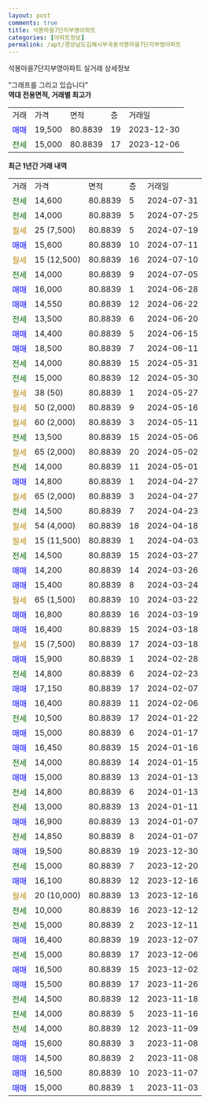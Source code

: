 ```yaml
---
layout: post
comments: true
title: 석봉마을7단지부영아파트
categories: [아파트정보]
permalink: /apt/경상남도김해시부곡동석봉마을7단지부영아파트
---
```


석봉마을7단지부영아파트 실거래 상세정보

<script type="text/javascript">
  google.charts.load('current', {'packages':['line', 'corechart']});
  google.charts.setOnLoadCallback(drawChart);

  function drawChart() {
    var data = new google.visualization.DataTable();
    data.addColumn('date', '거래일');
    data.addColumn('number', "매매");
    data.addColumn('number', "전세");
    data.addColumn('number', "전매");

    data.addRows([[new Date(Date.parse("2024-07-31")), null, 14600, null], [new Date(Date.parse("2024-07-25")), null, 14000, null], [new Date(Date.parse("2024-07-19")), null, null, null], [new Date(Date.parse("2024-07-11")), 15600, null, null], [new Date(Date.parse("2024-07-10")), null, null, null], [new Date(Date.parse("2024-07-05")), null, 14000, null], [new Date(Date.parse("2024-06-28")), 16000, null, null], [new Date(Date.parse("2024-06-22")), 14550, null, null], [new Date(Date.parse("2024-06-20")), null, 13500, null], [new Date(Date.parse("2024-06-15")), 14400, null, null], [new Date(Date.parse("2024-06-11")), 18500, null, null], [new Date(Date.parse("2024-05-31")), null, 14000, null], [new Date(Date.parse("2024-05-30")), null, 15000, null], [new Date(Date.parse("2024-05-27")), null, null, null], [new Date(Date.parse("2024-05-16")), null, null, null], [new Date(Date.parse("2024-05-11")), null, null, null], [new Date(Date.parse("2024-05-06")), null, 13500, null], [new Date(Date.parse("2024-05-02")), null, null, null], [new Date(Date.parse("2024-05-01")), null, 14000, null], [new Date(Date.parse("2024-04-27")), 14800, null, null], [new Date(Date.parse("2024-04-27")), null, null, null], [new Date(Date.parse("2024-04-23")), null, 14500, null], [new Date(Date.parse("2024-04-18")), null, null, null], [new Date(Date.parse("2024-04-03")), null, null, null], [new Date(Date.parse("2024-03-27")), null, 14500, null], [new Date(Date.parse("2024-03-26")), 14200, null, null], [new Date(Date.parse("2024-03-24")), 15400, null, null], [new Date(Date.parse("2024-03-22")), null, null, null], [new Date(Date.parse("2024-03-19")), 16800, null, null], [new Date(Date.parse("2024-03-18")), 16400, null, null], [new Date(Date.parse("2024-03-18")), null, null, null], [new Date(Date.parse("2024-02-28")), 15900, null, null], [new Date(Date.parse("2024-02-23")), null, 14800, null], [new Date(Date.parse("2024-02-07")), 17150, null, null], [new Date(Date.parse("2024-02-06")), 16400, null, null], [new Date(Date.parse("2024-01-22")), null, 10500, null], [new Date(Date.parse("2024-01-17")), 15000, null, null], [new Date(Date.parse("2024-01-16")), 16450, null, null], [new Date(Date.parse("2024-01-15")), null, 14000, null], [new Date(Date.parse("2024-01-13")), 15000, null, null], [new Date(Date.parse("2024-01-13")), null, 14800, null], [new Date(Date.parse("2024-01-11")), null, 13000, null], [new Date(Date.parse("2024-01-07")), 16900, null, null], [new Date(Date.parse("2024-01-07")), null, 14850, null], [new Date(Date.parse("2023-12-30")), 19500, null, null], [new Date(Date.parse("2023-12-20")), null, 15000, null], [new Date(Date.parse("2023-12-16")), 16100, null, null], [new Date(Date.parse("2023-12-16")), null, null, null], [new Date(Date.parse("2023-12-12")), null, 10000, null], [new Date(Date.parse("2023-12-11")), null, 15000, null], [new Date(Date.parse("2023-12-07")), 16400, null, null], [new Date(Date.parse("2023-12-06")), null, 15000, null], [new Date(Date.parse("2023-12-02")), 16500, null, null], [new Date(Date.parse("2023-11-26")), 15500, null, null], [new Date(Date.parse("2023-11-18")), null, 14500, null], [new Date(Date.parse("2023-11-16")), null, 14000, null], [new Date(Date.parse("2023-11-09")), null, 14000, null], [new Date(Date.parse("2023-11-08")), 15600, null, null], [new Date(Date.parse("2023-11-08")), 14500, null, null], [new Date(Date.parse("2023-11-07")), 16500, null, null], [new Date(Date.parse("2023-11-03")), 15000, null, null]]);

    var options = {
      hAxis: {
        format: 'yyyy/MM/dd'
      },    
      lineWidth: 0,
      pointsVisible: true,    
      title: '최근 1년간 유형별 실거래가 분포',
      legend: { position: 'bottom' }
    };

    var formatter = new google.visualization.NumberFormat({pattern:'###,###'} );
    formatter.format(data, 1);
    formatter.format(data, 2);
    
    setTimeout(function() {
        var chart = new google.visualization.LineChart(document.getElementById('columnchart_material'));
        chart.draw(data, (options));
        document.getElementById('loading').style.display = 'none';
    }, 200);
  }
</script>


<div id="loading" style="z-index:20; display: block; margin-left: 0px">"그래프를 그리고 있습니다"</div>
<div id="columnchart_material" style="width: 95%; margin-left: 0px; display: block"></div>
<!-- contents start -->
<b>역대 전용면적, 거래별 최고가</b>
<table class="sortable">
    <tr>
      <td>거래</td>
      <td>가격</td>
      <td>면적</td>
      <td>층</td>
      <td>거래일</td>
    </tr>
        <tr>
          <td><a style="color: blue">매매</a></td>
          <td>19,500</td>
          <td>80.8839</td>
          <td>19</td>
          <td>2023-12-30</td>
        </tr>        
        <tr>
              <td><a style="color: darkgreen">전세</a></td>
              <td>15,000</td>
              <td>80.8839</td>
              <td>17</td>
              <td>2023-12-06</td>
            </tr>        
    
</table>

<b>최근 1년간 거래 내역</b>

<table class="sortable">
    <tr>
      <td>거래</td>
      <td>가격</td>
      <td>면적</td>
      <td>층</td>
      <td>거래일</td>
    </tr>
    <tr>
      <td><a style="color: darkgreen">전세</a></td>
      <td>14,600</td>
      <td>80.8839</td>
      <td>5</td>
      <td>2024-07-31</td>
    </tr>          <tr>
      <td><a style="color: darkgreen">전세</a></td>
      <td>14,000</td>
      <td>80.8839</td>
      <td>5</td>
      <td>2024-07-25</td>
    </tr>          <tr>
      <td><a style="color: darkgoldenrod">월세</a></td>
      <td>25 (7,500)</td>
      <td>80.8839</td>
      <td>5</td>
      <td>2024-07-19</td>
    </tr>          <tr>
      <td><a style="color: blue">매매</a></td>
      <td>15,600</td>
      <td>80.8839</td>
      <td>10</td>
      <td>2024-07-11</td>
    </tr>          <tr>
      <td><a style="color: darkgoldenrod">월세</a></td>
      <td>15 (12,500)</td>
      <td>80.8839</td>
      <td>16</td>
      <td>2024-07-10</td>
    </tr>          <tr>
      <td><a style="color: darkgreen">전세</a></td>
      <td>14,000</td>
      <td>80.8839</td>
      <td>9</td>
      <td>2024-07-05</td>
    </tr>          <tr>
      <td><a style="color: blue">매매</a></td>
      <td>16,000</td>
      <td>80.8839</td>
      <td>1</td>
      <td>2024-06-28</td>
    </tr>          <tr>
      <td><a style="color: blue">매매</a></td>
      <td>14,550</td>
      <td>80.8839</td>
      <td>12</td>
      <td>2024-06-22</td>
    </tr>          <tr>
      <td><a style="color: darkgreen">전세</a></td>
      <td>13,500</td>
      <td>80.8839</td>
      <td>6</td>
      <td>2024-06-20</td>
    </tr>          <tr>
      <td><a style="color: blue">매매</a></td>
      <td>14,400</td>
      <td>80.8839</td>
      <td>5</td>
      <td>2024-06-15</td>
    </tr>          <tr>
      <td><a style="color: blue">매매</a></td>
      <td>18,500</td>
      <td>80.8839</td>
      <td>7</td>
      <td>2024-06-11</td>
    </tr>          <tr>
      <td><a style="color: darkgreen">전세</a></td>
      <td>14,000</td>
      <td>80.8839</td>
      <td>15</td>
      <td>2024-05-31</td>
    </tr>          <tr>
      <td><a style="color: darkgreen">전세</a></td>
      <td>15,000</td>
      <td>80.8839</td>
      <td>12</td>
      <td>2024-05-30</td>
    </tr>          <tr>
      <td><a style="color: darkgoldenrod">월세</a></td>
      <td>38 (50)</td>
      <td>80.8839</td>
      <td>1</td>
      <td>2024-05-27</td>
    </tr>          <tr>
      <td><a style="color: darkgoldenrod">월세</a></td>
      <td>50 (2,000)</td>
      <td>80.8839</td>
      <td>9</td>
      <td>2024-05-16</td>
    </tr>          <tr>
      <td><a style="color: darkgoldenrod">월세</a></td>
      <td>60 (2,000)</td>
      <td>80.8839</td>
      <td>3</td>
      <td>2024-05-11</td>
    </tr>          <tr>
      <td><a style="color: darkgreen">전세</a></td>
      <td>13,500</td>
      <td>80.8839</td>
      <td>15</td>
      <td>2024-05-06</td>
    </tr>          <tr>
      <td><a style="color: darkgoldenrod">월세</a></td>
      <td>65 (2,000)</td>
      <td>80.8839</td>
      <td>20</td>
      <td>2024-05-02</td>
    </tr>          <tr>
      <td><a style="color: darkgreen">전세</a></td>
      <td>14,000</td>
      <td>80.8839</td>
      <td>11</td>
      <td>2024-05-01</td>
    </tr>          <tr>
      <td><a style="color: blue">매매</a></td>
      <td>14,800</td>
      <td>80.8839</td>
      <td>1</td>
      <td>2024-04-27</td>
    </tr>          <tr>
      <td><a style="color: darkgoldenrod">월세</a></td>
      <td>65 (2,000)</td>
      <td>80.8839</td>
      <td>3</td>
      <td>2024-04-27</td>
    </tr>          <tr>
      <td><a style="color: darkgreen">전세</a></td>
      <td>14,500</td>
      <td>80.8839</td>
      <td>7</td>
      <td>2024-04-23</td>
    </tr>          <tr>
      <td><a style="color: darkgoldenrod">월세</a></td>
      <td>54 (4,000)</td>
      <td>80.8839</td>
      <td>18</td>
      <td>2024-04-18</td>
    </tr>          <tr>
      <td><a style="color: darkgoldenrod">월세</a></td>
      <td>15 (11,500)</td>
      <td>80.8839</td>
      <td>1</td>
      <td>2024-04-03</td>
    </tr>          <tr>
      <td><a style="color: darkgreen">전세</a></td>
      <td>14,500</td>
      <td>80.8839</td>
      <td>15</td>
      <td>2024-03-27</td>
    </tr>          <tr>
      <td><a style="color: blue">매매</a></td>
      <td>14,200</td>
      <td>80.8839</td>
      <td>14</td>
      <td>2024-03-26</td>
    </tr>          <tr>
      <td><a style="color: blue">매매</a></td>
      <td>15,400</td>
      <td>80.8839</td>
      <td>8</td>
      <td>2024-03-24</td>
    </tr>          <tr>
      <td><a style="color: darkgoldenrod">월세</a></td>
      <td>65 (1,500)</td>
      <td>80.8839</td>
      <td>10</td>
      <td>2024-03-22</td>
    </tr>          <tr>
      <td><a style="color: blue">매매</a></td>
      <td>16,800</td>
      <td>80.8839</td>
      <td>16</td>
      <td>2024-03-19</td>
    </tr>          <tr>
      <td><a style="color: blue">매매</a></td>
      <td>16,400</td>
      <td>80.8839</td>
      <td>15</td>
      <td>2024-03-18</td>
    </tr>          <tr>
      <td><a style="color: darkgoldenrod">월세</a></td>
      <td>15 (7,500)</td>
      <td>80.8839</td>
      <td>17</td>
      <td>2024-03-18</td>
    </tr>          <tr>
      <td><a style="color: blue">매매</a></td>
      <td>15,900</td>
      <td>80.8839</td>
      <td>1</td>
      <td>2024-02-28</td>
    </tr>          <tr>
      <td><a style="color: darkgreen">전세</a></td>
      <td>14,800</td>
      <td>80.8839</td>
      <td>6</td>
      <td>2024-02-23</td>
    </tr>          <tr>
      <td><a style="color: blue">매매</a></td>
      <td>17,150</td>
      <td>80.8839</td>
      <td>17</td>
      <td>2024-02-07</td>
    </tr>          <tr>
      <td><a style="color: blue">매매</a></td>
      <td>16,400</td>
      <td>80.8839</td>
      <td>11</td>
      <td>2024-02-06</td>
    </tr>          <tr>
      <td><a style="color: darkgreen">전세</a></td>
      <td>10,500</td>
      <td>80.8839</td>
      <td>17</td>
      <td>2024-01-22</td>
    </tr>          <tr>
      <td><a style="color: blue">매매</a></td>
      <td>15,000</td>
      <td>80.8839</td>
      <td>6</td>
      <td>2024-01-17</td>
    </tr>          <tr>
      <td><a style="color: blue">매매</a></td>
      <td>16,450</td>
      <td>80.8839</td>
      <td>15</td>
      <td>2024-01-16</td>
    </tr>          <tr>
      <td><a style="color: darkgreen">전세</a></td>
      <td>14,000</td>
      <td>80.8839</td>
      <td>14</td>
      <td>2024-01-15</td>
    </tr>          <tr>
      <td><a style="color: blue">매매</a></td>
      <td>15,000</td>
      <td>80.8839</td>
      <td>13</td>
      <td>2024-01-13</td>
    </tr>          <tr>
      <td><a style="color: darkgreen">전세</a></td>
      <td>14,800</td>
      <td>80.8839</td>
      <td>6</td>
      <td>2024-01-13</td>
    </tr>          <tr>
      <td><a style="color: darkgreen">전세</a></td>
      <td>13,000</td>
      <td>80.8839</td>
      <td>13</td>
      <td>2024-01-11</td>
    </tr>          <tr>
      <td><a style="color: blue">매매</a></td>
      <td>16,900</td>
      <td>80.8839</td>
      <td>13</td>
      <td>2024-01-07</td>
    </tr>          <tr>
      <td><a style="color: darkgreen">전세</a></td>
      <td>14,850</td>
      <td>80.8839</td>
      <td>8</td>
      <td>2024-01-07</td>
    </tr>          <tr>
      <td><a style="color: blue">매매</a></td>
      <td>19,500</td>
      <td>80.8839</td>
      <td>19</td>
      <td>2023-12-30</td>
    </tr>          <tr>
      <td><a style="color: darkgreen">전세</a></td>
      <td>15,000</td>
      <td>80.8839</td>
      <td>7</td>
      <td>2023-12-20</td>
    </tr>          <tr>
      <td><a style="color: blue">매매</a></td>
      <td>16,100</td>
      <td>80.8839</td>
      <td>12</td>
      <td>2023-12-16</td>
    </tr>          <tr>
      <td><a style="color: darkgoldenrod">월세</a></td>
      <td>20 (10,000)</td>
      <td>80.8839</td>
      <td>13</td>
      <td>2023-12-16</td>
    </tr>          <tr>
      <td><a style="color: darkgreen">전세</a></td>
      <td>10,000</td>
      <td>80.8839</td>
      <td>16</td>
      <td>2023-12-12</td>
    </tr>          <tr>
      <td><a style="color: darkgreen">전세</a></td>
      <td>15,000</td>
      <td>80.8839</td>
      <td>2</td>
      <td>2023-12-11</td>
    </tr>          <tr>
      <td><a style="color: blue">매매</a></td>
      <td>16,400</td>
      <td>80.8839</td>
      <td>19</td>
      <td>2023-12-07</td>
    </tr>          <tr>
      <td><a style="color: darkgreen">전세</a></td>
      <td>15,000</td>
      <td>80.8839</td>
      <td>17</td>
      <td>2023-12-06</td>
    </tr>          <tr>
      <td><a style="color: blue">매매</a></td>
      <td>16,500</td>
      <td>80.8839</td>
      <td>15</td>
      <td>2023-12-02</td>
    </tr>          <tr>
      <td><a style="color: blue">매매</a></td>
      <td>15,500</td>
      <td>80.8839</td>
      <td>17</td>
      <td>2023-11-26</td>
    </tr>          <tr>
      <td><a style="color: darkgreen">전세</a></td>
      <td>14,500</td>
      <td>80.8839</td>
      <td>12</td>
      <td>2023-11-18</td>
    </tr>          <tr>
      <td><a style="color: darkgreen">전세</a></td>
      <td>14,000</td>
      <td>80.8839</td>
      <td>5</td>
      <td>2023-11-16</td>
    </tr>          <tr>
      <td><a style="color: darkgreen">전세</a></td>
      <td>14,000</td>
      <td>80.8839</td>
      <td>12</td>
      <td>2023-11-09</td>
    </tr>          <tr>
      <td><a style="color: blue">매매</a></td>
      <td>15,600</td>
      <td>80.8839</td>
      <td>3</td>
      <td>2023-11-08</td>
    </tr>          <tr>
      <td><a style="color: blue">매매</a></td>
      <td>14,500</td>
      <td>80.8839</td>
      <td>2</td>
      <td>2023-11-08</td>
    </tr>          <tr>
      <td><a style="color: blue">매매</a></td>
      <td>16,500</td>
      <td>80.8839</td>
      <td>10</td>
      <td>2023-11-07</td>
    </tr>          <tr>
      <td><a style="color: blue">매매</a></td>
      <td>15,000</td>
      <td>80.8839</td>
      <td>1</td>
      <td>2023-11-03</td>
    </tr>      </table>
<!-- contents end -->    

